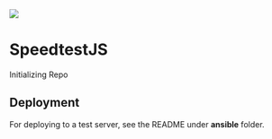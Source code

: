 <img src="https://travis-ci.com/Comcast/Speed-testJS.svg?token=az4nWCYAfTiiz3zyEFcf&branch=master">

# SpeedtestJS
Initializing Repo

## Deployment
For deploying to a test server, see the README under **ansible** folder.
